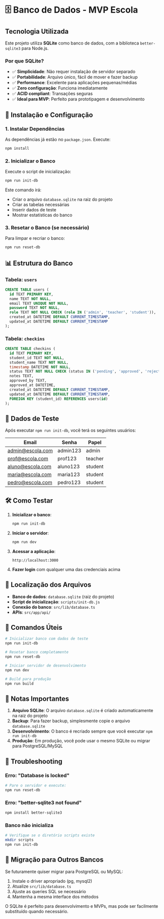 # 🗄️ Banco de Dados - MVP Escola

## Tecnologia Utilizada

Este projeto utiliza **SQLite** como banco de dados, com a biblioteca `better-sqlite3` para Node.js.

### Por que SQLite?

- ✅ **Simplicidade**: Não requer instalação de servidor separado
- ✅ **Portabilidade**: Arquivo único, fácil de mover e fazer backup
- ✅ **Performance**: Excelente para aplicações pequenas/médias
- ✅ **Zero configuração**: Funciona imediatamente
- ✅ **ACID compliant**: Transações seguras
- ✅ **Ideal para MVP**: Perfeito para prototipagem e desenvolvimento

## 🚀 Instalação e Configuração

### 1. Instalar Dependências

As dependências já estão no `package.json`. Execute:

```bash
npm install
```

### 2. Inicializar o Banco

Execute o script de inicialização:

```bash
npm run init-db
```

Este comando irá:
- Criar o arquivo `database.sqlite` na raiz do projeto
- Criar as tabelas necessárias
- Inserir dados de teste
- Mostrar estatísticas do banco

### 3. Resetar o Banco (se necessário)

Para limpar e recriar o banco:

```bash
npm run reset-db
```

## 📊 Estrutura do Banco

### Tabela: `users`
```sql
CREATE TABLE users (
  id TEXT PRIMARY KEY,
  name TEXT NOT NULL,
  email TEXT UNIQUE NOT NULL,
  password TEXT NOT NULL,
  role TEXT NOT NULL CHECK (role IN ('admin', 'teacher', 'student')),
  created_at DATETIME DEFAULT CURRENT_TIMESTAMP,
  updated_at DATETIME DEFAULT CURRENT_TIMESTAMP
);
```

### Tabela: `checkins`
```sql
CREATE TABLE checkins (
  id TEXT PRIMARY KEY,
  student_id TEXT NOT NULL,
  student_name TEXT NOT NULL,
  timestamp DATETIME NOT NULL,
  status TEXT NOT NULL CHECK (status IN ('pending', 'approved', 'rejected')) DEFAULT 'pending',
  notes TEXT,
  approved_by TEXT,
  approved_at DATETIME,
  created_at DATETIME DEFAULT CURRENT_TIMESTAMP,
  updated_at DATETIME DEFAULT CURRENT_TIMESTAMP,
  FOREIGN KEY (student_id) REFERENCES users(id)
);
```

## 🔑 Dados de Teste

Após executar `npm run init-db`, você terá os seguintes usuários:

| Email | Senha | Papel |
|-------|-------|-------|
| admin@escola.com | admin123 | admin |
| prof@escola.com | prof123 | teacher |
| aluno@escola.com | aluno123 | student |
| maria@escola.com | maria123 | student |
| pedro@escola.com | pedro123 | student |

## 🛠️ Como Testar

1. **Inicializar o banco**:
   ```bash
   npm run init-db
   ```

2. **Iniciar o servidor**:
   ```bash
   npm run dev
   ```

3. **Acessar a aplicação**:
   ```
   http://localhost:3000
   ```

4. **Fazer login** com qualquer uma das credenciais acima

## 📁 Localização dos Arquivos

- **Banco de dados**: `database.sqlite` (raiz do projeto)
- **Script de inicialização**: `scripts/init-db.js`
- **Conexão do banco**: `src/lib/database.ts`
- **APIs**: `src/app/api/`

## 🔧 Comandos Úteis

```bash
# Inicializar banco com dados de teste
npm run init-db

# Resetar banco completamente
npm run reset-db

# Iniciar servidor de desenvolvimento
npm run dev

# Build para produção
npm run build
```

## 📝 Notas Importantes

1. **Arquivo SQLite**: O arquivo `database.sqlite` é criado automaticamente na raiz do projeto
2. **Backup**: Para fazer backup, simplesmente copie o arquivo `database.sqlite`
3. **Desenvolvimento**: O banco é recriado sempre que você executar `npm run init-db`
4. **Produção**: Em produção, você pode usar o mesmo SQLite ou migrar para PostgreSQL/MySQL

## 🚨 Troubleshooting

### Erro: "Database is locked"
```bash
# Pare o servidor e execute:
npm run reset-db
```

### Erro: "better-sqlite3 not found"
```bash
npm install better-sqlite3
```

### Banco não inicializa
```bash
# Verifique se o diretório scripts existe
mkdir scripts
npm run init-db
```

## 🔄 Migração para Outros Bancos

Se futuramente quiser migrar para PostgreSQL ou MySQL:

1. Instale o driver apropriado (pg, mysql2)
2. Atualize `src/lib/database.ts`
3. Ajuste as queries SQL se necessário
4. Mantenha a mesma interface dos métodos

O SQLite é perfeito para desenvolvimento e MVPs, mas pode ser facilmente substituído quando necessário.